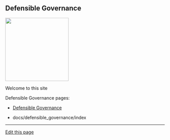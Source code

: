 ## Defensible Governance

<img src="/assets/defensible-governance/defensible-governance-logo.jpg" width="200"/>

Welcome to this site 

Defensible Governance pages:

- [Defensible Governance](docs/defensible_governance/index)

- docs/defensible_governance/index

---
[Edit this page](https://github.com/the-cyber-boardroom/cbr-custom--defensible-governance/edit/dev/cbr__defensible_governance/custom/cbr_content/en/web-site/home-page/welcome.md)
